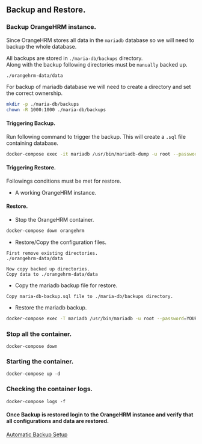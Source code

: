 ## Backup and Restore.

### Backup OrangeHRM instance.
Since OrangeHRM stores all data in the `mariadb` database so we will need to backup the whole database.

All backups are stored in `./maria-db/backups` directory.  
Along with the backup following directories must be `manually` backed up.  
```
./orangehrm-data/data
```

For backup of mariadb database we will need to create a directory and set the correct ownership.
```bash
mkdir -p ./maria-db/backups
chown -R 1000:1000 ./maria-db/backups
```

#### Triggering Backup.
Run following command to trigger the backup.
This will create a `.sql` file containing database.
```bash
docker-compose exec -it mariadb /usr/bin/mariadb-dump -u root --password=YOUR_MARIADB_PASSWORD --all-databases > ./maria-db/backups/maria-db-backup.sql
```

#### Triggering Restore.
Followings conditions must be met for restore.
- A working OrangeHRM instance.

#### Restore.
- Stop the OrangeHRM container.
```bash
docker-compose down orangehrm
```

- Restore/Copy the configuration files.
```
First remove existing directories.
./orangehrm-data/data

Now copy backed up directories.
Copy data to ./orangehrm-data/data
```

- Copy the mariadb backup file for restore.
```
Copy maria-db-backup.sql file to ./maria-db/backups directory.
```

- Restore the mariadb backup.
```bash
docker-compose exec -T mariadb /usr/bin/mariadb -u root --password=YOUR_MARIADB_PASSWORD < ./maria-db/backups/maria-db-backup.sql
```

### Stop all the container.
```
docker-compose down
```

### Starting the container.
```
docker-compose up -d
```

### Checking the container logs.
```
docker-compose logs -f
```

#### Once Backup is restored login to the OrangeHRM instance and verify that all configurations and data are restored.

[Automatic Backup Setup](./automatic-backup/README.md)

